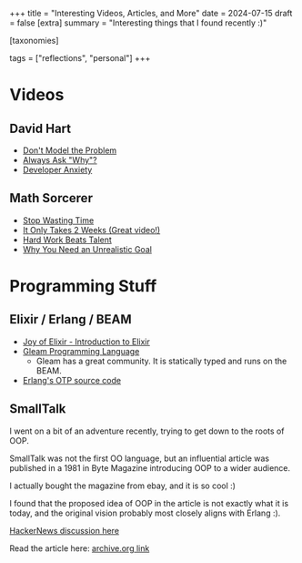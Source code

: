 +++
title = "Interesting Videos, Articles, and More"
date = 2024-07-15
draft = false
[extra]
summary = "Interesting things that I found recently :)"

[taxonomies]

tags = ["reflections", "personal"]
+++

# Videos
## David Hart
  - [Don't Model the Problem](https://www.youtube.com/watch?v=WcAWZGyB32U)
  - [Always Ask "Why"?](https://www.youtube.com/watch?v=gF86NHmlFUc)
  - [Developer Anxiety](https://www.youtube.com/watch?v=NfJGGqHNQWA)


## Math Sorcerer
  - [Stop Wasting Time](https://youtu.be/nqeMIP8mZXU)
  - [It Only Takes 2 Weeks (Great video!)](https://www.youtube.com/watch?v=sZ60bY2pJfo)
  - [Hard Work Beats Talent](https://www.youtube.com/watch?v=mQK-b-wgjkM)
  - [Why You Need an Unrealistic Goal](https://www.youtube.com/watch?v=TCQEfxpqh5A)

# Programming Stuff

## Elixir / Erlang / BEAM
- [Joy of Elixir - Introduction to Elixir](https://joyofelixir.com/toc.html)
- [Gleam Programming Language](https://gleam.run/)
  - Gleam has a great community. It is statically typed and runs on the BEAM.
- [Erlang's OTP source code](https://github.com/erlang/otp) 

## SmallTalk
I went on a bit of an adventure recently, trying to get down to the roots of OOP.

SmallTalk was not the first OO language, but an influential article was published in a 1981 in Byte Magazine introducing OOP to a wider audience.

I actually bought the magazine from ebay, and it is so cool :)

I found that the proposed idea of OOP in the article is not exactly what it is today, and the original vision probably most closely aligns with Erlang :).

[HackerNews discussion here](https://news.ycombinator.com/item?id=10936952)

Read the article here: [archive.org link](https://archive.org/details/byte-magazine-1981-08/page/n75/mode/2up?view=theater) 


